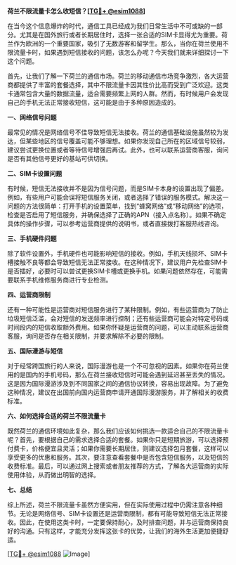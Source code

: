 **荷兰不限流量卡怎么收短信？[[TG💪+ @esim1088](https://t.me/s/esim1088)]**

在当今这个信息爆炸的时代，通信工具已经成为我们日常生活中不可或缺的一部分。尤其是在国外旅行或者长期居住时，选择一张合适的SIM卡显得尤为重要。荷兰作为欧洲的一个重要国家，吸引了无数游客和留学生。那么，当你在荷兰使用不限流量卡时，如果遇到短信接收的问题，该怎么办呢？今天我们就来详细探讨一下这个问题。

首先，让我们了解一下荷兰的通信市场。荷兰的移动通信市场竞争激烈，各大运营商都提供了丰富的套餐选择，其中不限流量卡因其性价比高而受到广泛欢迎。这类卡通常包含大量的数据流量，适合需要频繁上网的人群。然而，有时候用户会发现自己的手机无法正常接收短信，这可能是由于多种原因造成的。

**一、网络信号问题**

最常见的情况是网络信号不佳导致短信无法接收。荷兰的通信基础设施虽然较为发达，但某些地区的信号覆盖可能不够理想。如果你发现自己所在的区域信号较弱，建议尝试更换位置或者等待信号增强后再试。此外，也可以联系运营商客服，询问是否有其他信号更好的基站可供切换。

**二、SIM卡设置问题**

有时候，短信无法接收并不是因为信号问题，而是SIM卡本身的设置出现了偏差。例如，有些用户可能会误将短信服务关闭，或者选择了错误的服务模式。解决这一问题的方法很简单：打开手机的设置菜单，找到“蜂窝网络”或“移动网络”的选项，检查是否启用了短信服务，并确保选择了正确的APN（接入点名称）。如果不确定具体的操作步骤，可以参考运营商提供的说明书，或者直接拨打客服热线咨询。

**三、手机硬件问题**

除了软件设置外，手机硬件也可能影响短信的接收。例如，手机天线损坏、SIM卡槽接触不良等都会导致短信无法正常接收。在这种情况下，建议用户先检查SIM卡是否插好，必要时可以尝试更换SIM卡槽或更换手机。如果问题依然存在，可能需要联系手机维修服务商进行专业检测。

**四、运营商限制**

还有一种可能性是运营商对短信服务进行了某种限制。例如，有些运营商为了防止垃圾短信泛滥，会对短信的发送频率进行控制；还有些运营商可能会对特定号码或时间段内的短信收取额外费用。如果你怀疑是运营商的问题，可以主动联系运营商客服，询问是否存在相关限制，并要求解除不必要的限制。

**五、国际漫游与短信**

对于经常跨国旅行的人来说，国际漫游也是一个不可忽视的因素。如果你在荷兰使用的是国内的手机号码，那么在荷兰接收短信时可能会遇到延迟甚至丢失的情况。这是因为国际漫游涉及到不同国家之间的通信协议转换，容易出现故障。为了避免这种情况，建议在出国前向国内运营商申请开通国际漫游服务，并了解相关的收费标准。

**六、如何选择合适的荷兰不限流量卡**

既然荷兰的通信环境如此复杂，那么我们应该如何挑选一款适合自己的不限流量卡呢？首先，要根据自己的需求选择合适的套餐。如果你只是短期旅游，可以选择预付费卡，价格便宜且灵活；如果你需要长期居住，则建议选择包月套餐，这样可以享受更多的优惠和服务。其次，要注意查看套餐中是否包含短信服务，以及短信的收费标准。最后，可以通过网上搜索或者朋友推荐的方式，了解各大运营商的实际使用体验，从而做出明智的选择。

**七、总结**

综上所述，荷兰不限流量卡虽然方便实用，但在实际使用过程中仍需注意各种细节。无论是网络信号、SIM卡设置还是运营商限制，都有可能导致短信无法正常接收。因此，在使用这类卡时，一定要保持耐心，及时排查问题，并与运营商保持良好的沟通。只有这样，才能充分发挥这张卡的优势，让我们的海外生活更加便捷舒适。

[[TG💪+ @esim1088](https://t.me/s/esim1088) ![Image](https://i.postimg.cc/4NQfJmqS/Snipaste-2025-05-13-00-14-12.png)]